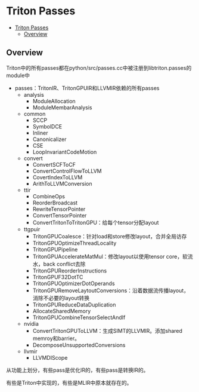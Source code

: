# Triton Passes

- [Triton Passes](#triton-passes)
  - [Overview](#overview)

## Overview

Triton中的所有passes都在python/src/passes.cc中被注册到libtriton.passes的module中

- passes：TritonIR、TritonGPUIR和LLVMIR依赖的所有passes
  - analysis
    - ModuleAllocation
    - ModuleMembarAnalysis
  - common
    - SCCP
    - SymbolDCE
    - Inliner
    - Canonicalizer
    - CSE
    - LoopInvariantCodeMotion
  - convert
    - ConvertSCFToCF
    - ConvertControlFlowToLLVM
    - CovertIndexToLLVM
    - ArithToLLVMConversion
  - ttir
    - CombineOps
    - ReorderBroadcast
    - RewriteTensorPointer
    - ConvertTensorPointer
    - ConvertTritonToTritonGPU：给每个tensor分配layout
  - ttgpuir
    - TritonGPUCoalesce：针对load和store修改layout，合并全局访存
    - TritonGPUOptimizeThreadLocality
    - TritonGPUPipeline
    - TritonGPUAccelerateMatMul：修改layout以使用tensor core，软流水，back conflict去除
    - TritonGPUReorderInstructions
    - TritonGPUF32DotTC
    - TritonGPUOptimizerDotOperands
    - TritonGPURemoveLaytoutConversions：沿着数据流传播layout，消除不必要的layout转换
    - TritonGPUReduceDataDuplication
    - AllocateSharedMemory
    - TritonGPUCombineTensorSelectAndIf
  - nvidia
    - ConvertTritonGPUToLLVM：生成SIMT的LLVMIR。添加shared memroy和barrier。
    - DecomposeUnsupportedConversions
  - llvmir
    - LLVMDIScope

从功能上划分，有些pass是优化IR的，有些pass是转换IR的。

有些是Triton中实现的，有些是MLIR中原本就存在的。

